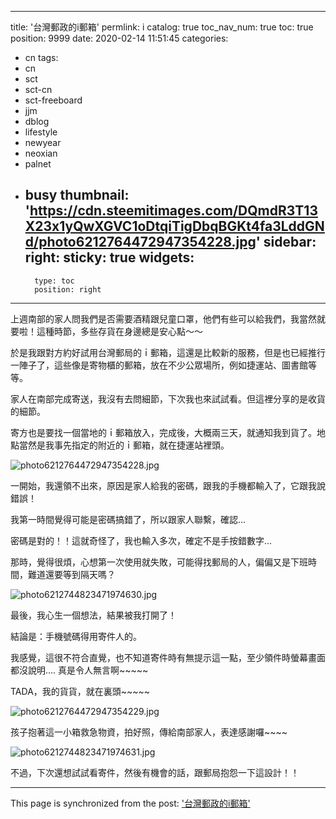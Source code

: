 
---
title: '台灣郵政的i郵箱'
permlink: i
catalog: true
toc_nav_num: true
toc: true
position: 9999
date: 2020-02-14 11:51:45
categories:
- cn
tags:
- cn
- sct
- sct-cn
- sct-freeboard
- jjm
- dblog
- lifestyle
- newyear
- neoxian
- palnet
- busy
thumbnail: 'https://cdn.steemitimages.com/DQmdR3T13X23x1yQwXGVC1oDtqiTigDbqBGKt4fa3LddGNd/photo6212764472947354228.jpg'
sidebar:
    right:
        sticky: true
widgets:
    -
        type: toc
        position: right
---


上週南部的家人問我們是否需要酒精跟兒童口罩，他們有些可以給我們，我當然就要啦！這種時節，多些存貨在身邊總是安心點～～

於是我跟對方約好試用台灣郵局的ｉ郵箱，這還是比較新的服務，但是也已經推行一陣子了，這些像是寄物櫃的郵箱，放在不少公眾場所，例如捷運站、圖書館等等。

家人在南部完成寄送，我沒有去問細節，下次我也來試試看。但這裡分享的是收貨的細節。

寄方也是要找一個當地的ｉ郵箱放入，完成後，大概兩三天，就通知我到貨了。地點當然是我事先指定的附近的ｉ郵箱，就在捷運站裡頭。

![photo6212764472947354228.jpg](https://cdn.steemitimages.com/DQmdR3T13X23x1yQwXGVC1oDtqiTigDbqBGKt4fa3LddGNd/photo6212764472947354228.jpg)

一開始，我還領不出來，原因是家人給我的密碼，跟我的手機都輸入了，它跟我說錯誤！

我第一時間覺得可能是密碼搞錯了，所以跟家人聯繫，確認...

密碼是對的！！這就奇怪了，我也輸入多次，確定不是手按錯數字...

那時，覺得很煩，心想第一次使用就失敗，可能得找郵局的人，偏偏又是下班時間，難道還要等到隔天嗎？


![photo6212744823471974630.jpg](https://cdn.steemitimages.com/DQmX3wUFhy6W5ZDBgchYNBy56ZT3cAE3sU32uu2oD9Jsauh/photo6212744823471974630.jpg)

最後，我心生一個想法，結果被我打開了！

結論是：手機號碼得用寄件人的。

我感覺，這很不符合直覺，也不知道寄件時有無提示這一點，至少領件時螢幕畫面都沒說明.... 真是令人無言啊~~~~~

TADA，我的貨貨，就在裏頭~~~~~

![photo6212764472947354229.jpg](https://cdn.steemitimages.com/DQmfNjMTKUbcQhT7aaPKLfrpoAsFEP1JxsXtHrE9425bsAR/photo6212764472947354229.jpg)

孩子抱著這一小箱救急物資，拍好照，傳給南部家人，表達感謝囉~~~~

![photo6212744823471974631.jpg](https://cdn.steemitimages.com/DQmWn9v6nyuZKdcfnuamgYb9KfS6f3bSGZC5HNXR5GdbU7A/photo6212744823471974631.jpg)

不過，下次還想試試看寄件，然後有機會的話，跟郵局抱怨一下這設計！！

- - -

This page is synchronized from the post: ['台灣郵政的i郵箱'](https://steemit.com/@deanliu/i)
